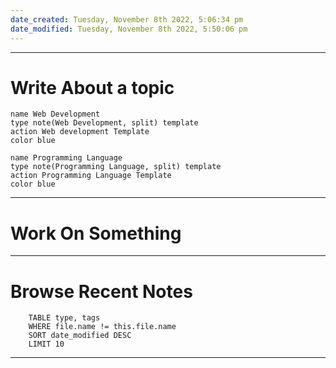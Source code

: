 ```yaml
---
date_created: Tuesday, November 8th 2022, 5:06:34 pm
date_modified: Tuesday, November 8th 2022, 5:50:06 pm
---
```


-----
# Write About a topic
```button
name Web Development
type note(Web Development, split) template
action Web development Template
color blue
```
```button
name Programming Language
type note(Programming Language, split) template
action Programming Language Template
color blue
```

-----
# Work On Something


-----
# Browse Recent Notes

``` dataview
	TABLE type, tags
	WHERE file.name != this.file.name
	SORT date_modified DESC
	LIMIT 10
```
-----
